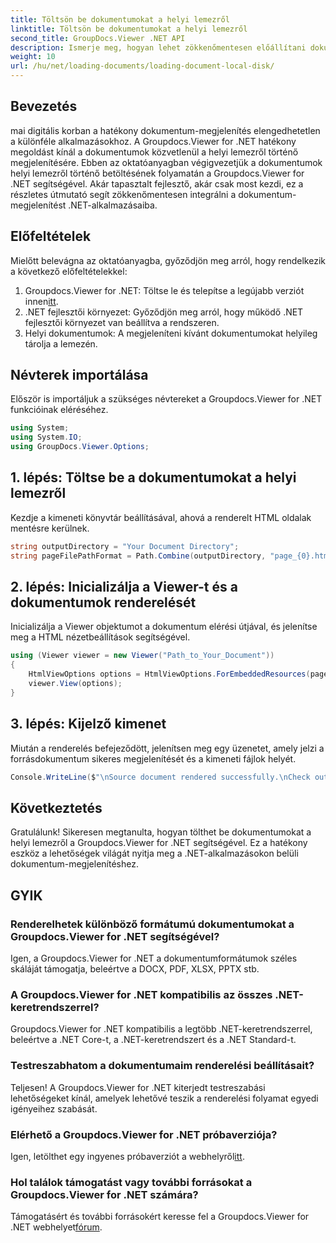 ```yaml
---
title: Töltsön be dokumentumokat a helyi lemezről
linktitle: Töltsön be dokumentumokat a helyi lemezről
second_title: GroupDocs.Viewer .NET API
description: Ismerje meg, hogyan lehet zökkenőmentesen előállítani dokumentumokat a helyi lemezről a Groupdocs.Viewer for .NET segítségével. Bővítse .NET-alkalmazásait hatékony dokumentumokkal.
weight: 10
url: /hu/net/loading-documents/loading-document-local-disk/
---
```

## Bevezetés
mai digitális korban a hatékony dokumentum-megjelenítés elengedhetetlen a különféle alkalmazásokhoz. A Groupdocs.Viewer for .NET hatékony megoldást kínál a dokumentumok közvetlenül a helyi lemezről történő megjelenítésére. Ebben az oktatóanyagban végigvezetjük a dokumentumok helyi lemezről történő betöltésének folyamatán a Groupdocs.Viewer for .NET segítségével. Akár tapasztalt fejlesztő, akár csak most kezdi, ez a részletes útmutató segít zökkenőmentesen integrálni a dokumentum-megjelenítést .NET-alkalmazásaiba.
## Előfeltételek
Mielőtt belevágna az oktatóanyagba, győződjön meg arról, hogy rendelkezik a következő előfeltételekkel:
1.  Groupdocs.Viewer for .NET: Töltse le és telepítse a legújabb verziót innen[itt](https://releases.groupdocs.com/viewer/net/).
2. .NET fejlesztői környezet: Győződjön meg arról, hogy működő .NET fejlesztői környezet van beállítva a rendszeren.
3. Helyi dokumentumok: A megjeleníteni kívánt dokumentumokat helyileg tárolja a lemezén.

## Névterek importálása
Először is importáljuk a szükséges névtereket a Groupdocs.Viewer for .NET funkcióinak eléréséhez.
```csharp
using System;
using System.IO;
using GroupDocs.Viewer.Options;
```
## 1. lépés: Töltse be a dokumentumokat a helyi lemezről
Kezdje a kimeneti könyvtár beállításával, ahová a renderelt HTML oldalak mentésre kerülnek.
```csharp
string outputDirectory = "Your Document Directory";
string pageFilePathFormat = Path.Combine(outputDirectory, "page_{0}.html");
```
## 2. lépés: Inicializálja a Viewer-t és a dokumentumok renderelését
Inicializálja a Viewer objektumot a dokumentum elérési útjával, és jelenítse meg a HTML nézetbeállítások segítségével.
```csharp
using (Viewer viewer = new Viewer("Path_to_Your_Document"))
{
    HtmlViewOptions options = HtmlViewOptions.ForEmbeddedResources(pageFilePathFormat);
    viewer.View(options);
}
```
## 3. lépés: Kijelző kimenet
Miután a renderelés befejeződött, jelenítsen meg egy üzenetet, amely jelzi a forrásdokumentum sikeres megjelenítését és a kimeneti fájlok helyét.
```csharp
Console.WriteLine($"\nSource document rendered successfully.\nCheck output in {outputDirectory}.");
```

## Következtetés
Gratulálunk! Sikeresen megtanulta, hogyan tölthet be dokumentumokat a helyi lemezről a Groupdocs.Viewer for .NET segítségével. Ez a hatékony eszköz a lehetőségek világát nyitja meg a .NET-alkalmazásokon belüli dokumentum-megjelenítéshez.
## GYIK
### Renderelhetek különböző formátumú dokumentumokat a Groupdocs.Viewer for .NET segítségével?
Igen, a Groupdocs.Viewer for .NET a dokumentumformátumok széles skáláját támogatja, beleértve a DOCX, PDF, XLSX, PPTX stb.
### A Groupdocs.Viewer for .NET kompatibilis az összes .NET-keretrendszerrel?
Groupdocs.Viewer for .NET kompatibilis a legtöbb .NET-keretrendszerrel, beleértve a .NET Core-t, a .NET-keretrendszert és a .NET Standard-t.
### Testreszabhatom a dokumentumaim renderelési beállításait?
Teljesen! A Groupdocs.Viewer for .NET kiterjedt testreszabási lehetőségeket kínál, amelyek lehetővé teszik a renderelési folyamat egyedi igényeihez szabását.
### Elérhető a Groupdocs.Viewer for .NET próbaverziója?
Igen, letölthet egy ingyenes próbaverziót a webhelyről[itt](https://releases.groupdocs.com/).
### Hol találok támogatást vagy további forrásokat a Groupdocs.Viewer for .NET számára?
 Támogatásért és további forrásokért keresse fel a Groupdocs.Viewer for .NET webhelyet[fórum](https://forum.groupdocs.com/c/viewer/9).